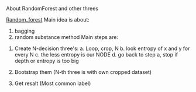 
About RandomForest and other threes

[Random_forest](https://en.wikipedia.org/wiki/Random_forest) 
Main idea is about:
1) bagging
2) random substance method
Main steps are:
1. Create N-decision three's:
      a. Loop, crop, N
      b. look entropy of x and y for every N
      c. the less entropy is our NODE
      d. go back to step a, stop if depth or entropy is too big

2. Bootstrap them (N-th three is with own cropped dataset)
3. Get resalt (Most common label)


